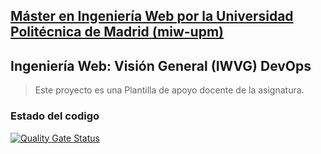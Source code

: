 ## [Máster en Ingeniería Web por la Universidad Politécnica de Madrid (miw-upm)](http://miw.etsisi.upm.es)
## Ingeniería Web: Visión General (IWVG) DevOps
> Este proyecto es una Plantilla de apoyo docente de la asignatura.

### Estado del codigo

[![Quality Gate Status](https://sonarcloud.io/api/project_badges/measure?project=iwvg-devops-velasquez-jose&metric=alert_status)](https://sonarcloud.io/summary/new_code?id=iwvg-devops-velasquez-jose)